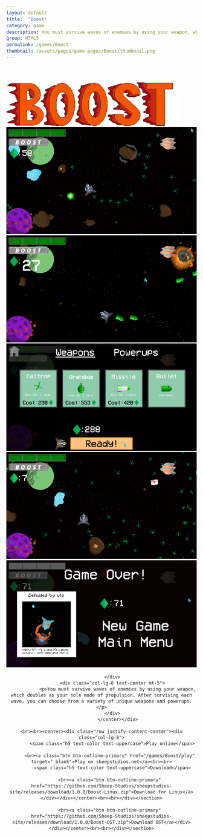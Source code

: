 ```yaml
---
layout: default
title:  "Boost"
category: game
description: You must survive waves of enemies by using your weapon, which doubles as your sole mode of propulsion. After surviving each wave, you can choose from a variety of unique weapons and powerups.
group: HTML5
permalink: /games/Boost
thumbnail: /assets/pages/game-pages/Boost/thumbnail.png
---
```



<!-- header title -->
<section class="page-title header-padding" style="background-image:url(/assets/pages/game-pages/Boost/banner.png);background-size:cover"><div class="container">
	<div class="row">
		<div class="col-lg-6">
			<br />
            <br />
            <div class="floating-noabs"><img alt="Boost logo" src="/assets/pages/game-pages/Boost/isolated-logo.png" class="img-fluid position-absolute-"></div>
			</div>
		</div>
	</div>
</section>

<!-- Content start -->
<section>
<div class="container">
		<div class="row justify-content-center">
			<center>
<div class="col-lg-12 mt-5">
				<div class="carousel slide pointer-event" id="single-slide">
					<div class="carousel-inner">
						<div class="carousel-item">
							<img class="img-fluid" alt="Boost online game screenshot" src="/assets/pages/game-pages/Boost/carousel-images/img-1.png">
						</div>
						<div class="carousel-item active">
							<img class="img-fluid" alt="Boost game" src="/assets/pages/game-pages/Boost/carousel-images/img-2.png">
						</div>
						<div class="carousel-item">
							<img class="img-fluid" alt="Boost game online" src="/assets/pages/game-pages/Boost/carousel-images/img-3.png">
						</div>
						<div class="carousel-item">
							<img class="img-fluid" alt="Boost game free" src="/assets/pages/game-pages/Boost/carousel-images/img-4.png">
						</div>
						<div class="carousel-item">
							<img class="img-fluid" alt="Boost game Sheep Studios" src="/assets/pages/game-pages/Boost/carousel-images/img-5.png">
						</div>
					</div>
					 <div class="text-center mt-4">
					 	<a class="control-prev" href="#single-slide" role="button" data-slide="prev">
						    <span class="fa fa-long-arrow-alt-left" aria-hidden="true"></span>
						  </a>
						  <a class="control-next" href="#single-slide" role="button" data-slide="next">
						    <span class="fa fa-long-arrow-alt-right" aria-hidden="true"></span>
						  </a>
					 </div>
				</div>
			</div>
			<div class="col-lg-12 mt-5">
				
			</div>
			<div class="col-lg-8 text-center mt-5">
				<p>You must survive waves of enemies by using your weapon, which doubles as your sole mode of propulsion. After surviving each wave, you can choose from a variety of unique weapons and powerups.</p>
			</div>
				</center></div>

	<br><br><center><div class="row justify-content-center"><div class="col-lg-8">
            <span class="h5 text-color text-uppercase">Play online</span>
            
          <br><a class="btn btn-outline-primary" href="/games/Boost/play" target="_blank">Play on sheepstudios.net</a><br><br>
            <span class="h5 text-color text-uppercase">Download</span>
            
          <br><a class="btn btn-outline-primary" href="https://github.com/Sheep-Studios/sheepstudios-site/releases/download/1.0.0/Boost-Linux.zip">Download for Linux</a></div></div></center><br><br></div></section>

		  <br><a class="btn btn-outline-primary" href="https://github.com/Sheep-Studios/sheepstudios-site/releases/download/1.0.0/Boost-OST.zip">Download OST</a></div></div></center><br><br></div></section>
<!-- Content end -->